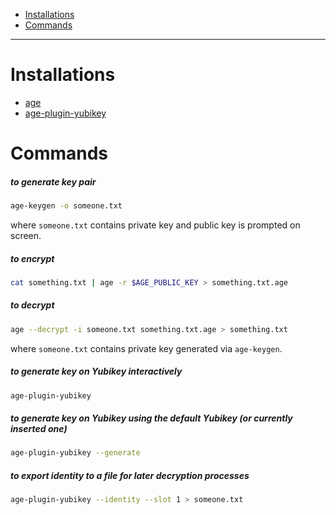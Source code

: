 - [Installations](#installations)
- [Commands](#commands)
____

# Installations

- [age](https://github.com/FiloSottile/age)
- [age-plugin-yubikey](https://github.com/str4d/age-plugin-yubikey)

# Commands

##### to generate key pair

```sh
age-keygen -o someone.txt
```

where `someone.txt` contains private key and public key is prompted on screen.

##### to encrypt

```sh
cat something.txt | age -r $AGE_PUBLIC_KEY > something.txt.age
```

##### to decrypt

```sh
age --decrypt -i someone.txt something.txt.age > something.txt
```

where `someone.txt` contains private key generated via `age-keygen`.

##### to generate key on Yubikey interactively

```sh
age-plugin-yubikey
```

##### to generate key on Yubikey using the default Yubikey (or currently inserted one)

```sh
age-plugin-yubikey --generate
```

##### to export identity to a file for later decryption processes

```sh
age-plugin-yubikey --identity --slot 1 > someone.txt
```

